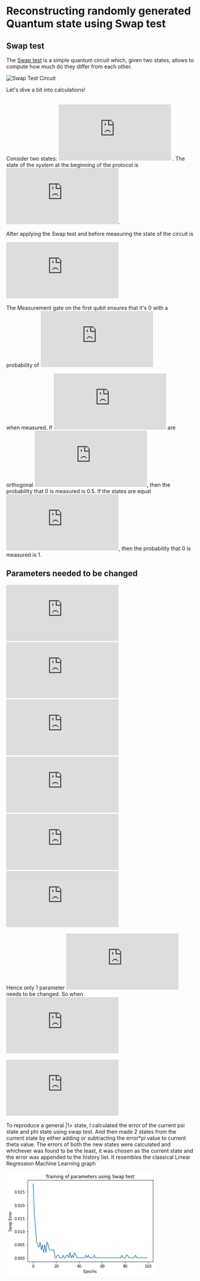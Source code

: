 # Reconstructing randomly generated Quantum state using Swap test

## Swap test
The [Swap test](https://en.wikipedia.org/wiki/Swap_test) is a simple quantum circuit which, given two states, allows to compute how much do they differ from each other.

![Swap Test Circuit](https://upload.wikimedia.org/wikipedia/commons/d/d6/Quantum-swap-test-circuit-correct.png)

Let's dive a bit into calculations!
<br>
<br>

Consider two states: ![|phi> and |psi>](https://latex.codecogs.com/png.latex?%5Clarge%20%7B%5Ccolor%7BGreen%7D%7B%5Cdisplaystyle%20%7C%5Cphi%20%5Crangle%20%7D%20%5C%20and%5C%20%7B%5Cdisplaystyle%20%7C%5Cpsi%20%5Crangle%7D%7D) . The state of the system at the beginning of the protocol is ![|0,phi,psi>](https://latex.codecogs.com/png.latex?%5Clarge%20%7B%5Ccolor%7BGreen%7D%7B%5Cdisplaystyle%20%7C0%2C%5Cphi%20%2C%5Cpsi%20%5Crangle%20%7D%7D).

After applying the Swap test and before measuring the state of the circuit is

![final state formula](https://latex.codecogs.com/png.latex?%5Clarge%20%7B%5Ccolor%7BGreen%7D%7B%5Cdisplaystyle%20%7B%5Cfrac%20%7B1%7D%7B2%7D%7D%28%7C0%2C%5Cphi%20%2C%5Cpsi%20%5Crangle%20+%7C1%2C%5Cphi%20%2C%5Cpsi%20%5Crangle%20+%7C0%2C%5Cpsi%20%2C%5Cphi%20%5Crangle%20-%7C1%2C%5Cpsi%20%2C%5Cphi%20%5Crangle%20%29%3D%7B%5Cfrac%20%7B1%7D%7B2%7D%7D%7C0%5Crangle%20%28%7C%5Cphi%20%2C%5Cpsi%20%5Crangle%20+%7C%5Cpsi%20%2C%5Cphi%20%5Crangle%20%29+%7B%5Cfrac%20%7B1%7D%7B2%7D%7D%7C1%5Crangle%20%28%7C%5Cphi%20%2C%5Cpsi%20%5Crangle%20-%7C%5Cpsi%20%2C%5Cphi%20%5Crangle%20%29%7D%7D)

The Measurement gate on the first qubit ensures that it's 0 with a probability of
![|0> Measurement probability](https://latex.codecogs.com/png.latex?%5Clarge%20%7B%5Ccolor%7BGreen%7D%7B%5Cdisplaystyle%20P%28%7B%5Ctext%7BFirst%20qubit%7D%7D%3D0%29%3D%7B%5Cfrac%20%7B1%7D%7B2%7D%7D%7B%5CBig%20%28%7D%5Clangle%20%5Cphi%20%7C%5Clangle%20%5Cpsi%20%7C+%5Clangle%20%5Cpsi%20%7C%5Clangle%20%5Cphi%20%7C%7B%5CBig%20%29%7D%7B%5Cfrac%20%7B1%7D%7B2%7D%7D%7B%5CBig%20%28%7D%7C%5Cphi%20%5Crangle%20%7C%5Cpsi%20%5Crangle%20+%7C%5Cpsi%20%5Crangle%20%7C%5Cphi%20%5Crangle%20%7B%5CBig%20%29%7D%3D%7B%5Cfrac%20%7B1%7D%7B2%7D%7D+%7B%5Cfrac%20%7B1%7D%7B2%7D%7D%7B%7C%5Clangle%20%5Cpsi%20%7C%5Cphi%20%5Crangle%20%7C%7D%5E%7B2%7D%7D%7D)

when measured. If  ![|phi> and |psi>](https://latex.codecogs.com/png.latex?%5Clarge%20%7B%5Ccolor%7BGreen%7D%7B%5Cdisplaystyle%20%7C%5Cphi%20%5Crangle%20%7D%20%5C%20and%5C%20%7B%5Cdisplaystyle%20%7C%5Cpsi%20%5Crangle%7D%7D)  are orthogonal ![Orthogonal measurement](https://latex.codecogs.com/png.latex?%5Clarge%20%7B%5Ccolor%7BGreen%7D%7B%5Cdisplaystyle%20%28%7B%7C%5Clangle%20%5Cpsi%20%7C%5Cphi%20%5Crangle%20%7C%7D%5E%7B2%7D%3D0%29%7D%7D), then the probability that 0 is measured is 0.5. If the states are equal ![Same measurement](https://latex.codecogs.com/png.latex?%5Clarge%20%7B%5Ccolor%7BGreen%7D%7B%5Cdisplaystyle%20%28%7B%7C%5Clangle%20%5Cpsi%20%7C%5Cphi%20%5Crangle%20%7C%7D%5E%7B2%7D%3D1%29%7D%7D), then the probability that 0 is measured is 1. 

## Parameters needed to be changed

![U3 gate](https://latex.codecogs.com/png.latex?%5Clarge%20%7B%5Ccolor%7BGreen%7DU3%28%5Ctheta%2C%5Cphi%2C%5Clambda%29%3D%5Cbegin%7Bpmatrix%7D%5Ccos%28%5Cfrac%7B%5Ctheta%7D%7B2%7D%29%20%26%20-e%5E%7Bi%5Clambda%7D%5Csin%28%5Cfrac%7B%5Ctheta%7D%7B2%7D%29%20%5C%5C%20e%5E%7Bi%5Cphi%7D%5Csin%28%5Cfrac%7B%5Ctheta%7D%7B2%7D%29%20%26%20e%5E%7Bi%28%5Cphi+%5Clambda%29%7D%5Ccos%28%5Cfrac%7B%5Ctheta%7D%7B2%7D%29%5Cend%7Bpmatrix%7D%7D)
![1](https://latex.codecogs.com/png.latex?%5Clarge%20%7B%5Ccolor%7BGreen%7D%20U3%7B%7C%5Cphi%5Crangle%7D%20%3D%20%7B%5Cbegin%7Bpmatrix%7D%5Ccos%28%5Cfrac%7B%5Ctheta_%7B1%7D%7D%7B2%7D%29%20%26%20-e%5E%7Bi%5Clambda_%7B1%7D%7D%5Csin%28%5Cfrac%7B%5Ctheta_%7B1%7D%7D%7B2%7D%29%20%5C%5C%20e%5E%7Bi%5Cphi_%7B1%7D%7D%5Csin%28%5Cfrac%7B%5Ctheta_%7B1%7D%7D%7B2%7D%29%20%26%20e%5E%7Bi%28%5Cphi_%7B1%7D+%5Clambda_%7B1%7D%29%7D%5Ccos%28%5Cfrac%7B%5Ctheta_%7B1%7D%7D%7B2%7D%29%5Cend%7Bpmatrix%7D%20%5Cbegin%7Bpmatrix%7D1%20%5C%5C%200%5Cend%7Bpmatrix%7D%7D%20%5Cbreak%20%3D%20%5Cbegin%7Bpmatrix%7D%5Ccos%28%5Cfrac%7B%5Ctheta_%7B1%7D%7D%7B2%7D%29%20%5C%5C%20e%5E%7Bi%5Cphi_%7B1%7D%7D%5Csin%28%5Cfrac%7B%5Ctheta_%7B1%7D%7D%7B2%7D%29%20%5Cend%7Bpmatrix%7D%20%7D)
![2](https://latex.codecogs.com/png.latex?%5Clarge%20%7B%5Ccolor%7BGreen%7D%20U3%7B%7C%5Cpsi%5Crangle%7D%20%3D%20%7B%5Cbegin%7Bpmatrix%7D%5Ccos%28%5Cfrac%7B%5Ctheta_%7B2%7D%7D%7B2%7D%29%20%26%20-e%5E%7Bi%5Clambda_%7B2%7D%7D%5Csin%28%5Cfrac%7B%5Ctheta_%7B2%7D%7D%7B2%7D%29%20%5C%5C%20e%5E%7Bi%5Cphi_%7B2%7D%7D%5Csin%28%5Cfrac%7B%5Ctheta_%7B2%7D%7D%7B2%7D%29%20%26%20e%5E%7Bi%28%5Cphi_%7B2%7D+%5Clambda_%7B2%7D%29%7D%5Ccos%28%5Cfrac%7B%5Ctheta_%7B2%7D%7D%7B2%7D%29%5Cend%7Bpmatrix%7D%20%5Cbegin%7Bpmatrix%7D1%20%5C%5C%200%5Cend%7Bpmatrix%7D%7D%20%5Cbreak%20%3D%20%5Cbegin%7Bpmatrix%7D%5Ccos%28%5Cfrac%7B%5Ctheta_%7B2%7D%7D%7B2%7D%29%20%5C%5C%20e%5E%7Bi%5Cphi_%7B1%7D%7D%5Csin%28%5Cfrac%7B%5Ctheta_%7B2%7D%7D%7B2%7D%29%20%5Cend%7Bpmatrix%7D%20%7D)
![3](https://latex.codecogs.com/png.latex?%5Clarge%20%7B%5Ccolor%7BGreen%7D%20%7B%7C%5Clangle%20%5Cpsi%20%7C%5Cphi%20%5Crangle%20%7C%7D%5E%7B2%7D%20%5C%5C%20%3D%20%7B%5CBig%5Crvert%5Cbegin%7Bpmatrix%7D%5Ccos%28%5Cfrac%7B%5Ctheta_%7B2%7D%7D%7B2%7D%29%20%26%20e%5E%7Bi%5Cphi_%7B2%7D%7D%5Csin%28%5Cfrac%7B%5Ctheta_%7B2%7D%7D%7B2%7D%29%20%5Cend%7Bpmatrix%7D%5Cbegin%7Bpmatrix%7D%5Ccos%28%5Cfrac%7B%5Ctheta_%7B1%7D%7D%7B2%7D%29%20%5C%5C%20e%5E%7Bi%5Cphi_%7B1%7D%7D%5Csin%28%5Cfrac%7B%5Ctheta_%7B1%7D%7D%7B2%7D%29%20%5Cend%7Bpmatrix%7D%5CBig%5Clvert%7D%5E2%20%7D)
![4](https://latex.codecogs.com/png.latex?%5Clarge%20%7B%5Ccolor%7BGreen%7D%20%7B%7C%5Clangle%20%5Cpsi%20%7C%5Cphi%20%5Crangle%20%7C%7D%5E%7B2%7D%20%5C%5C%20%3D%20%7B%5CBig%5Crvert%5Ccos%28%5Cfrac%7B%5Ctheta_%7B2%7D%7D%7B2%7D%29%5Ccos%28%5Cfrac%7B%5Ctheta_%7B1%7D%7D%7B2%7D%29%20+%20e%5E%7Bi%28%7B%5Cphi_%7B2%7D+%5Cphi_%7B1%7D%7D%29%7D%5Csin%28%5Cfrac%7B%5Ctheta_%7B2%7D%7D%7B2%7D%29%5Csin%28%5Cfrac%7B%5Ctheta_%7B1%7D%7D%7B2%7D%29%5CBig%5Clvert%7D%5E2%20%7D)
![5](https://latex.codecogs.com/png.latex?%5Clarge%20%7B%5Ccolor%7BGreen%7D%20%7B%7C%5Clangle%20%5Cpsi%20%7C%5Cphi%20%5Crangle%20%7C%7D%5E%7B2%7D%20%5C%5C%20%3D%20%5Ccos%5E2%28%5Cfrac%7B%5Ctheta_%7B2%7D%7D%7B2%7D%29%5Ccos%5E2%28%5Cfrac%7B%5Ctheta_%7B1%7D%7D%7B2%7D%29%20+%20%5Csin%5E2%28%5Cfrac%7B%5Ctheta_%7B2%7D%7D%7B2%7D%29%5Csin%5E2%28%5Cfrac%7B%5Ctheta_%7B1%7D%7D%7B2%7D%29%20%5C%20%5C%20%5C%20%5B%5Crvert%20%7Be%5E%7Bi%28%7B%5Cphi_%7B2%7D+%5Cphi_%7B1%7D%7D%29%7D%5Clvert%20%5E%202%20%3D%201%7D%5D%20%7D)

Hence only 1 parameter ![theta](https://latex.codecogs.com/png.latex?%5Clarge%20%7B%5Ccolor%7BGreen%7D%20%5Ctheta%20%7D) needs to be changed. So when ![theta1=theta2](https://latex.codecogs.com/png.latex?%5Clarge%20%7B%5Ccolor%7BGreen%7D%20%5Ctheta_%7B1%7D%20%3D%20%5Ctheta_%7B2%7D%20%7D)

![6](https://latex.codecogs.com/png.latex?%5Clarge%20%7B%5Ccolor%7BGreen%7D%20%5Cfrac%7B1%7D%7B2%7D%20+%20%5Cfrac%7B1%7D%7B2%7D%7B%7B%7C%5Clangle%20%5Cpsi%20%7C%5Cphi%20%5Crangle%20%7C%7D%5E%7B2%7D%20%3D%20%5Cfrac%7B1%7D%7B2%7D%20+%20%5Cfrac%7B1%7D%7B2%7D.2%28%5Ccos%5E2%28%5Cfrac%7B%5Ctheta_%7B2%7D%7D%7B2%7D%29%20+%20%5Csin%5E2%28%5Cfrac%7B%5Ctheta_%7B2%7D%7D%7B2%7D%29%29%7D%20%3D%201%20%7D)

To reproduce a general |1> state, I calculated the error of the current psi state and phi state using swap test. And then made 2 states from the current state by either adding or subtracting the error*pi value to current theta value. The errors of both the new states were calculated and whichever was found to be the least, it was chosen as the current state and the error was appended to the history list. It resembles the classical Linear Regression Machine Learning graph

![Swap test error vs epochs Graph](https://github.com/Siddharthgolecha/Quantum-State-Reconstruction/blob/main/Swap%20test%20error%20graph%20vs%20epochs.png)
